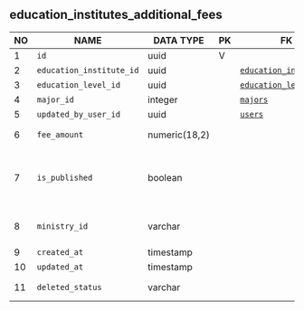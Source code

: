 education_institutes_additional_fees
----------------------------


NO | NAME | DATA TYPE | PK | FK | DESCRIPTION            
---|------|-----------|----|----|-------------
1|`id` | uuid | V |  | 
2|`education_institute_id` | uuid |  | [`education_institutes`](education_institutes.md) | 
3|`education_level_id` | uuid |  | [`education_levels`](education_levels.md) | 
4|`major_id` | integer |  | [`majors`](majors.md) | 
5|`updated_by_user_id` | uuid |  | [`users`](users.md) | 
6|`fee_amount` | numeric(18,2) |  |  | Fee amount in USD
7|`is_published` | boolean |  |  | Show this record in web interface and use it in business logic
8|`ministry_id` | varchar |  |  | An id in xls file from the Ministry
9|`created_at` | timestamp |  |  | 
10|`updated_at` | timestamp |  |  | 
11|`deleted_status` | varchar |  |  | ACTIVE, DELETED
